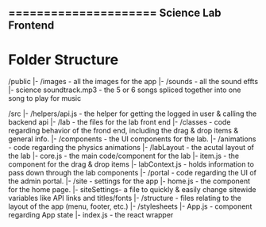 =====================
Science Lab Frontend
---------------------

Folder Structure
=====================
/public
|- /images - all the images for the app
|- /sounds - all the sound effts
|- science soundtrack.mp3 - the 5 or 6 songs spliced together into one song to play for music

/src
|-  /helpers/api.js - the helper for getting the logged in user & calling the backend api
|-  /lab - the files for the lab front end
    |-  /classes - code regarding behavior of the frond end, including the drag & drop items & general info.
    |-  /components - the UI components for the lab.
        |-  /animations - code regarding the physics animations
        |-  /labLayout - the acutal layout of the lab
        |-  core.js - the main code/component for the lab
        |-  item.js - the component for the drag & drop items 
    |-  labContext.js - holds information to pass down through the lab components
|-  /portal - code regarding the UI of the admin portal.
|-  /site - settings for the app
    |- home.js - the component for the home page.
    |- siteSettings- a file to quickly & easily change sitewide variables like API links and titles/fonts
|-  /structure - files relating to the layout of the app (menu, footer, etc.)
|-  /stylesheets
|-  App.js - component regarding App state
|-  index.js - the react wrapper

